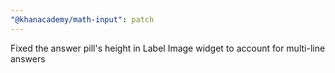 ```yaml
---
"@khanacademy/math-input": patch
---
```


Fixed the answer pill's height in Label Image widget to account for multi-line answers

